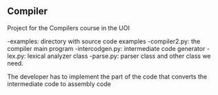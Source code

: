 ## Compiler

Project for the Compilers course in the UOI

-examples: directory with source code examples 
-compiler2.py: the compiler main program
-intercodgen.py: intermediate code generator
-lex.py: lexical analyzer class
-parse.py: parser class and other class we need.

The developer has to implement the part of the code that converts the intermediate code to assembly code
